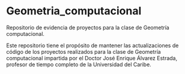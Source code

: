 # Geometria_computacional
Repositorio de evidencia de proyectos para la clase de Geometría computacional. 

Este repositorio tiene el propósito de mantener las actualizaciones de código de los proyectos realizados para la 
clase de Geometría computacional impartida por el Doctor José Enrique Álvarez Estrada, profesor de tiempo completo de
la Universidad del Caribe.
